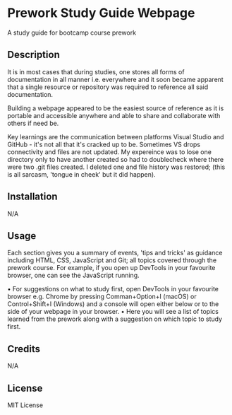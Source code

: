 # Prework Study Guide Webpage
A study guide for bootcamp course prework

## Description

It is in most cases that during studies, one stores all forms of documentation in all manner i.e. everywhere and it soon became apparent that a single resource or repository was required to reference all said documentation.

Building a webpage appeared to be the easiest source of reference as it is portable and accessible anywhere and able to share and collaborate with others if need be.

Key learnings are the communication between platforms Visual Studio and GitHub - it's not all that it's cracked up to be. Sometimes VS drops connectivity and files are not updated. My expereince was to lose one directory only to have another created so had to doublecheck where there were two .git files created. I deleted one and file history was restored; (this is all sarcasm, 'tongue in cheek' but it did happen).

## Installation

N/A

## Usage

Each section gives you a summary of events, 'tips and tricks' as guidance including HTML, CSS, JavaScript and Git; all topics covered through the prework course. For example, if you open up DevTools in your favourite browser, one can see the JavaScript running.

• For suggestions on what to study first, open DevTools in your favourite browser e.g. Chrome by pressing Comman+Option+I (macOS) or Control+Shift+I (Windows) and a console will open either below or to the side of your webpage in your browser.
• Here you will see a list of topics learned from the prework along with a suggestion on which topic to study first.

## Credits

N/A

## License

MIT License